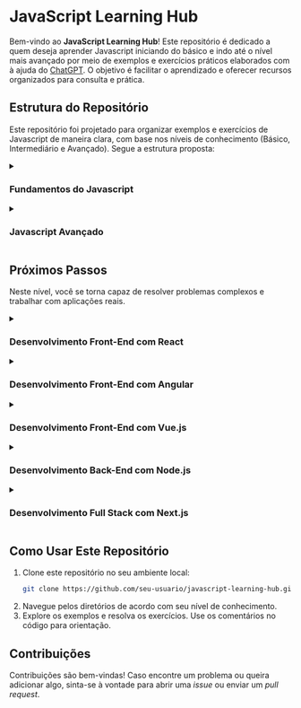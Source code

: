 # JavaScript Learning Hub
Bem-vindo ao **JavaScript Learning Hub**! Este repositório é dedicado a quem deseja aprender Javascript iniciando do básico e indo até o nível mais avançado por meio de exemplos e exercícios práticos elaborados com à ajuda do [ChatGPT](https://chatgpt.com/). O objetivo é facilitar o aprendizado e oferecer recursos organizados para consulta e prática.

## Estrutura do Repositório
Este repositório foi projetado para organizar exemplos e exercícios de Javascript de maneira clara, com base nos níveis de conhecimento (Básico, Intermediário e Avançado). Segue a estrutura proposta:

<details>
    <summary>
        <h3>Fundamentos do Javascript</h3>
    </summary>

Ideal para quem está começando. Aqui o foco é aprender os fundamentos da linguagem e os conceitos essenciais.

|         Tópico         |                  Descrição                  |               Diretório              |
|------------------------|---------------------------------------------|--------------------------------------|
| **Tipos de Dados**     | Conheça a estrutura básica de um programa em Javascript e seus tipos de dados(``strings``, ``números``, ``booleans``, ``null``, ``undefined``);   | [``tipos-de-dados``](#)         |
| **Variáveis**  | Aprenda a declarar as variáveis em Javascript(``let``, ``var``, ``const``) como e quando utilizar cada um deles.                           | [``variaveis``](#)                 |
| **Operadores**  | Aprenda a utilizar os Operadores Javascript(``aritméticos``, de ``comparação``, ``lógicos`` e de ``atribuição``). | [``operadores``](#) |
| **Controle de Fluxo**  | Uso de `if`, `else`, e `switch` para controle de fluxo e aplicação de laços de repetição `for`, `while`, e `do-while`.                            | [``controle-de-fluxo``](#)                 |
| **Funções no Javascript**  | Aprenda a criar e chamar funções em Javascript através de parâmetros e valores de retorno; conheça as funções anônimas e aprenda utilizá-las; compreenda a diferença entre ``Escopo Global`` vs ``Escopo Local`` e entenda sobre o ``Hoisting`` básico; aprenda sobre funções internas e escopo léxico e sobre funções de callbacks; conheça Funções de Ordem Superior(funções que recebem outras funções como argumento) e aprenda a utilizá-las.   | [``funcoes``](#)  |
| **Manipulação do DOM** | Aprenda a selecionar elementos do DOM utilizando: ``getElementsByTagName``, ``getElementsByClassName``, ``getElementById``, ``querySelector``, ``querySelectorAll``; aprenda a modificá-los utilizando: ``textContent``, ``innerHTML``, ``style``, etc; aprenda os principais eventos: ``click``, ``mouseover``, etc. | [``manipulacao-DOM``](#) | 
| **Introdução ao Debugging** | Aprenda a utilizar os métodos disponíveis no objeto ``console`` através de exemplos de uso. | [``console-debugger``](#) |

</details>

<details>
    <summary>
        <h3>Javascript Avançado</h3>
    </summary>

Aqui você aprofunda nos conceitos e começa a trabalhar com recursos mais modernos e complexos.

|         Tópico         |                  Descrição                  |               Diretório              |
|------------------------|---------------------------------------------|--------------------------------------|
| **Manipulação de Strings** | Métodos como `toUpperCase()`, `length()`, `includes()`. | [``manipulacao-strings``](#)  |
| **Manipulação de Arrays**  | Métodos como `map()`, `filter()`, `reduce()`.  | [``manipulacao-arrays``](#)  |
| **Objetos**  | Como criar e manipular objetos.   |  [``objetos``](#)                 |
| **Destructuring**   | Desestruturação de arrays e objetos.                   | [``destructuring``](#)  |
| **Programação Orientada a Objetos** | Aprenda sobre: Prototipagem e herança baseada em protótipos; conheça e aplique o paradigma de Orientação a Objetos em javascript utilizando ``Classes`` e ``extends``; aprenda a manipular objetos utilizando: Object.create, Object.assign, Object.freeze; Generators e iteradores.  | [``poo-em-javascript``](#)  |
| **Web APIs (Fetch, LocalStorage)**  | Aprenda sobre consumo de APIs Web, manipulação de JSON, comunicação com servidores e armazenamento local(local Storage).                             | [``webApis-localStorage``](#)  |
| **Manipulação de Erros** | A manipulação de erros é uma técnica essencial para criar aplicações robustas, que saibam lidar com problemas inesperados. Usando ``try...catch``, validações de entrada, e tratamento em promessas, você pode criar um código mais resiliente e confiável. | [``manipulacao-erros``](#) |
| **Promises e Asyn/Await**  | Trabalhando com promessas e código assíncrono. | [``programacao-assincrona``](#) |

</details>

## Próximos Passos
Neste nível, você se torna capaz de resolver problemas complexos e trabalhar com aplicações reais.

<details>
<summary><h3>Desenvolvimento Front-End com React</h3></summary>

#### Conhecendo o React

- Configuração de ambiente (Vite ou Create React App);
- Componentes funcionais e class-based;
- Props, State, e Lifecycle.
- Hooks principais: ``useState``, ``useEffect``.
- React Router para navegação SPA.
- Gerenciamento de estado:
  - Context API.
  - Redux (opcional para projetos mais complexos).

#### Avançando com React

- Renderização condicional e listas.
- Refs e manipulação direta do DOM.
- Lazy loading e Code Splitting.
- Styled Components e CSS Modules.
- Testes com React Testing Library.
- Otimizações de performance:
  - React.memo.
  - Suspense.

#### Projetos Práticos

- Todo List com Context API.
- Aplicação de galeria de fotos consumindo APIs.
- Dashboard com gráficos e tabelas.

</details>

<details>
<summary><h3>Desenvolvimento Front-End com Angular</h3></summary>

#### Conhecendo o Angular

- Configuração de ambiente com Angular CLI.
- Estrutura de um projeto Angular.
- Conceitos principais:
  - Módulos, Componentes, Templates.
  - Data Binding (one-way e two-way).
  - Diretivas (``*ngFor``, ``*ngIf``).
- Serviços e Injeção de Dependência.
- Roteamento e Navegação.
- Comunicação entre componentes (Input, Output).

#### Avançando com Angular

- Observables e RxJS.
- Formulários:
  - Template-driven.
  - Reactive Forms.
- Interceptadores e Guards.
- Lazy loading e modularização.
- Testes com Jasmine e Karma.

#### Projetos Práticos

- Aplicação CRUD de cadastro de usuários.
- E-commerce básico com carrinho de compras.
- Aplicação de tarefas com autenticação JWT.

</details>

<details>
<summary><h3>Desenvolvimento Front-End com Vue.js</h3></summary>

#### Conhecendo o Vue.js

- Configuração de ambiente com Vue CLI ou Vite.
- Introdução ao Vue:
  - Diretivas (``v-bind``, ``v-for``, ``v-if``).
  - Data Binding e Eventos.
  - Computed Properties e Watchers.
- Componentização:
  - Criação e comunicação entre componentes (props e eventos).
- Vue Router para navegação SPA.
- Vuex (ou Pinia) para gerenciamento de estado.

#### Avançando com Vue.js

- Slots e Render Functions.
- Reatividade com ``ref`` e ``reactive``.
- Transições e animações.
- Testes com Vue Test Utils e Jest.
- Desempenho e otimização:
  - Lazy loading e Code Splitting.

#### Projetos Práticos

- Galeria de imagens com filtros.
- Sistema de blog com Vue Router e Vuex.
- Aplicação de controle financeiro.

</details>

<details>
<summary><h3>Desenvolvimento Back-End com Node.js</h3></summary>

#### Conhecendo o Node.js

- Configuração de ambiente Node.js.
- Módulos e pacotes com NPM.
- Criação de servidores com ``http`` e Express.
- Middleware no Express.
- Operações de CRUD.

#### Avançando com o Node.js

- Banco de dados:
  - Relacional: PostgreSQL/MySQL com Sequelize.
  - NoSQL: MongoDB com Mongoose.
- Autenticação e autorização com JWT.
- Upload de arquivos com ``Multer``.
- Websockets com ``Socket.IO``.

#### Projetos Práticos

- API RESTful para gestão de tarefas.
- Chat em tempo real com Websockets.
- Sistema de e-commerce (somente backend).

</details>

<details>
<summary><h3>Desenvolvimento Full Stack com Next.js</h3></summary>

#### Conhecendo o Next.js

- Introdução ao Next.js.
- Páginas e rotas dinâmicas.
- SSR (Server-Side Rendering) e SSG (Static Site Generation).
- API Routes para criação de endpoints.
- Integração com bibliotecas de estilo (TailwindCSS, Styled Components).

#### Avançando com o Next.js

- Construção de APIs RESTful com Next.js.
- Banco de dados:
  - Prisma para integração com PostgreSQL/MySQL.
  - MongoDB com Mongoose.

#### Projetos Práticos

- Projetos Práticos
- Sistema de blog com SSR.
- Dashboard integrado com banco de dados.
- Aplicação de autenticação completa (Google, JWT).

</details>


## Como Usar Este Repositório

1. Clone este repositório no seu ambiente local:
   ```bash
   git clone https://github.com/seu-usuario/javascript-learning-hub.git
   ```
2. Navegue pelos diretórios de acordo com seu nível de conhecimento.
3. Explore os exemplos e resolva os exercícios. Use os comentários no código para orientação.

## Contribuições

Contribuições são bem-vindas! Caso encontre um problema ou queira adicionar algo, sinta-se à vontade para abrir uma _issue_ ou enviar um _pull request_.
